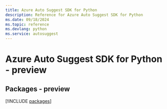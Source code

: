 ```yaml
---
title: Azure Auto Suggest SDK for Python
description: Reference for Azure Auto Suggest SDK for Python
ms.date: 09/18/2024
ms.topic: reference
ms.devlang: python
ms.service: autosuggest
---
```

# Azure Auto Suggest SDK for Python - preview
## Packages - preview
[!INCLUDE [packages](auto-suggest-index.md)]
